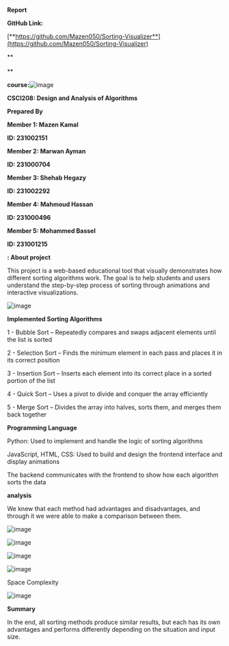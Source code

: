 **Report**

**GitHub Link:**

[**https://github.com/Mazen050/Sorting-Visualizer**](https://github.com/Mazen050/Sorting-Visualizer)

**  
<br/>**

**course:**![image](https://github.com/user-attachments/assets/6e94ccaf-eba5-4181-9cb4-3a44b1b0f452)


**CSCI208: Design and Analysis of Algorithms**

**Prepared By**

**Member 1: Mazen Kamal**

**ID: 231002151**

**Member 2: Marwan Ayman**

**ID: 231000704**

**Member 3: Shehab Hegazy**

**ID: 231002292**

**Member 4: Mahmoud Hassan**

**ID: 231000496**

**Member 5: Mohammed Bassel**

**ID: 231001215**

**: About project**

This project is a web-based educational tool that visually demonstrates how different sorting algorithms work. The goal is to help students and users understand the step-by-step process of sorting through animations and interactive visualizations.

![image](https://github.com/user-attachments/assets/f69efe78-90f3-4350-8946-5a85ce93a418)


**Implemented Sorting Algorithms**

1 - Bubble Sort – Repeatedly compares and swaps adjacent elements until the list is sorted

2 - Selection Sort – Finds the minimum element in each pass and places it in its correct position

3 - Insertion Sort – Inserts each element into its correct place in a sorted portion of the list

4 - Quick Sort – Uses a pivot to divide and conquer the array efficiently

5 - Merge Sort – Divides the array into halves, sorts them, and merges them back together

**Programming Language**

Python: Used to implement and handle the logic of sorting algorithms

JavaScript, HTML, CSS: Used to build and design the frontend interface and display animations

The backend communicates with the frontend to show how each algorithm sorts the data

**analysis**

We knew that each method had advantages and disadvantages, and through it we were able to make a comparison between them.

![image](https://github.com/user-attachments/assets/75214423-cc26-4e44-8926-6203a61cd311)



![image](https://github.com/user-attachments/assets/18afef53-f378-4eec-81f2-6ec674fc057d)


![image](https://github.com/user-attachments/assets/b8f1b0f1-f234-467c-8aa2-b387b0860777)


![image](https://github.com/user-attachments/assets/e8786b65-281d-4205-bae0-6466a65dfc23)


Space Complexity

![image](https://github.com/user-attachments/assets/cd19c756-c29b-47f3-8286-dada5e9db53f)


**Summary**

In the end, all sorting methods produce similar results, but each has its own advantages and performs differently depending on the situation and input size.
